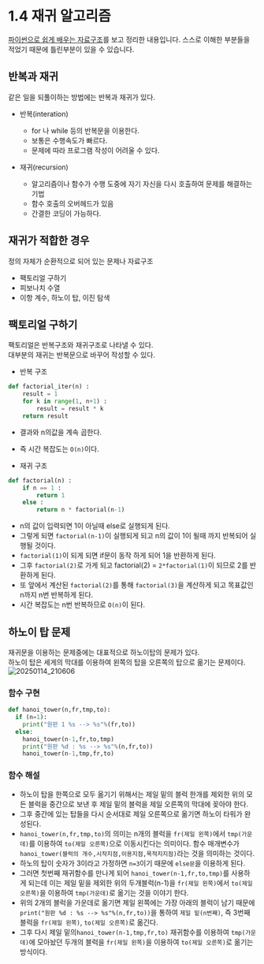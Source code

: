 # 1.4 재귀 알고리즘
[파이썬으로 쉽게 배우는 자료구조](https://www.booksr.co.kr/product/%ED%8C%8C%EC%9D%B4%EC%8D%AC%EC%9C%BC%EB%A1%9C-%EC%89%BD%EA%B2%8C-%EB%B0%B0%EC%9A%B0%EB%8A%94-%EC%9E%90%EB%A3%8C%EA%B5%AC%EC%A1%B0/)를 보고 정리한 내용입니다. 스스로 이해한 부분들을 적었기 때문에 틀린부분이 있을 수 있습니다.
## 반복과 재귀
같은 일을 되풀이하는 방법에는 반복과 재귀가 있다.
* 반복(interation)
  * for 나 while 등의 반복문을 이용한다.
  * 보통은 수행속도가 빠르다.
  * 문제에 따라 프로그램 작성이 어려울 수 있다.

* 재귀(recursion)
  * 알고리즘이나 함수가 수행 도중에 자기 자신을 다시 호출하여 문제를 해결하는 기법
  * 함수 호출의 오버헤드가 있음
  * 간결한 코딩이 가능하다.

## 재귀가 적합한 경우
정의 자체가 순환적으로 되어 있는 문제나 자료구조
* 팩토리얼 구하기
* 피보나치 수열
* 이항 계수, 하노이 탑, 이진 탐색
## 팩토리얼 구하기
팩토리얼은 반복구조와 재귀구조로 나타낼 수 있다.   
대부분의 재귀는 반복문으로 바꾸어 작성할 수 있다.   

* 반복 구조
```python
def factorial_iter(n) :
    result = 1
    for k in range(1, n+1) :	
        result = result * k	
    return result
```
* 결과와 n의값을 계속 곱한다.
* 즉 시간 복잡도는 `O(n)`이다.
   
* 재귀 구조
```python
def factorial(n) :
    if n == 1 : 
        return 1
    else : 
        return n * factorial(n-1)
```
* n의 값이 입력되면 1이 아닐때 else로 실행되게 된다.
* 그렇게 되면 `factorial(n-1)`이 실행되게 되고 n의 값이 1이 될때 까지 반복되어 실행될 것이다.
* `factorial(1)`이 되게 되면 if문이 동작 하게 되어 1을 반환하게 된다.
* 그후 `factorial(2)`로 가게 되고 factorial(2) = `2*factorial(1)`이 되므로 2를 반환하게 된다.
* 또 앞에서 계산된 `factorial(2)`를 통해 `factorial(3)`을 계산하게 되고 목표값인 n까지 n번 반복하게 된다.
* 시간 복잡도는 n번 반복하므로 `O(n)`이 된다.

## 하노이 탑 문제
재귀문을 이용하는 문제중에는 대표적으로 하노이탑의 문제가 있다.   
하노이 탑은 세게의 막대를 이용하여 왼쪽의 탑을 오른쪽의 탑으로 옮기는 문제이다.
![20250114_210606](https://github.com/user-attachments/assets/795c1fde-138a-40a6-9a8b-e166ae61bf7b)

### 함수 구현

```python
def hanoi_tower(n,fr,tmp,to):
  if (n=1):
    print("원판 1 %s --> %s"%(fr,to))
  else:
    hanoi_tower(n-1,fr,to,tmp)
    print("원판 %d : %s --> %s"%(n,fr,to))
    hanoi_tower(n-1,tmp,fr,to)
```
### 함수 해설
* 하노이 탑을 한쪽으로 모두 옮기기 위해서는 제일 밑의 블럭 한개를 제외한 위의 모든 블럭을 중간으로 보낸 후 제일 밑의 블럭을 제일 오른쪽의 막대에 꽂아야 한다.
* 그후 중간에 있는 탑들을 다시 순서대로 제일 오른쪽으로 옮기면 하노이 타워가 완성된다.
* `hanoi_tower(n,fr,tmp,to)`의 의미는 n개의 블럭을 `fr(제일 왼쪽)`에서 `tmp(가운데)`를 이용하여 `to(제일 오른쪽)`으로 이동시킨다는 의미이다. 함수 매개변수가 `hanoi_tower(블럭의 개수,시작지점,이용지점,목적지지점)`라는 것을 의미하는 것이다.
* 하노의 탑이 숫자가 3이라고 가정하면 `n=3`이기 때문에 `else문`을 이용하게 된다.
* 그러면 첫번째 재귀함수를 만나게 되어 `hanoi_tower(n-1,fr,to,tmp)`를 사용하게 되는데 이는 제일 밑을 제외한 위의 두개블럭(n-1)을 `fr(제일 왼쪽)`에서 `to(제일 오른쪽)`을 이용하여 `tmp(가운데)`로 옮기는 것을 이야기 한다.
* 위의 2개의 블럭을 가운데로 옮기면 제일 왼쪽에는 가장 아래의 블럭이 남기 때문에 `print("원판 %d : %s --> %s"%(n,fr,to))`을 통하여 `제일 밑(n번째)`, 즉 3번째 블럭을 `fr(제일 왼쪽)`, `to(제일 오른쪽)`로 옮긴다.
* 그후 다시 제일 밑의`hanoi_tower(n-1,tmp,fr,to)` 재귀함수를 이용하여 `tmp(가운데)`에 모아놨던 두개의 블럭을 `fr(제일 왼쪽)`을 이용하여 `to(제일 오른쪽)`로 옮기는 방식이다.
